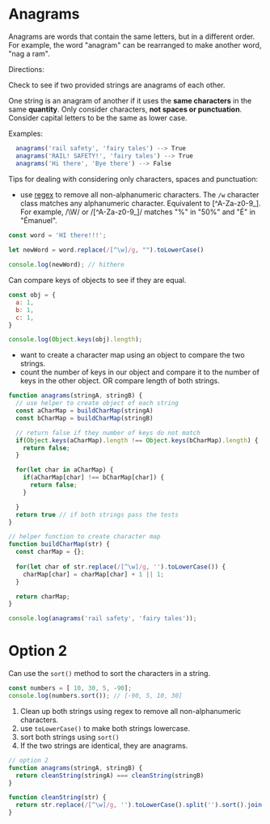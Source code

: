 # Anagrams

Anagrams are words that contain the same letters, but in a different order. For example, the word "anagram" can be rearranged to make another word, "nag a ram".

Directions:

Check to see if two provided strings are anagrams of each other.

One string is an anagram of another if it uses the **same characters** in the same **quantity**. Only consider characters, **not spaces or punctuation**. Consider capital letters to be the same as lower case.


Examples:
```js
  anagrams('rail safety', 'fairy tales') --> True
  anagrams('RAIL! SAFETY!', 'fairy tales') --> True
  anagrams('Hi there', 'Bye there') --> False
```

Tips for dealing with considering only characters, spaces and punctuation:
- use [regex](https://developer.mozilla.org/en-US/docs/Web/JavaScript/Guide/Regular_Expressions/Character_Classes) to remove all non-alphanumeric characters. The `/w` character class matches any alphanumeric character. Equivalent to [^A-Za-z0-9_]. For example, /\W/ or /[^A-Za-z0-9_]/ matches "%" in "50%" and "É" in "Émanuel".

```js
const word = 'HI there!!!';
 
let newWord = word.replace(/[^\w]/g, "").toLowerCase()

console.log(newWord); // hithere
```

Can compare keys of objects to see if they are equal.
```js
const obj = {
  a: 1,
  b: 1,
  c: 1,
}

console.log(Object.keys(obj).length);
```
- want to create a character map using an object to compare the two strings.
- count the number of keys in our object and compare it to the number of keys in the other object. OR compare length of both strings. 

```js
function anagrams(stringA, stringB) {
  // use helper to create object of each string
  const aCharMap = buildCharMap(stringA)
  const bCharMap = buildCharMap(stringB)

  // return false if they number of keys do not match
  if(Object.keys(aCharMap).length !== Object.keys(bCharMap).length) {
    return false;
  }

  for(let char in aCharMap) {
    if(aCharMap[char] !== bCharMap[char]) {
      return false;
    }

  }
  return true // if both strings pass the tests
}

// helper function to create character map
function buildCharMap(str) {
  const charMap = {};
  
  for(let char of str.replace(/[^\w]/g, '').toLowerCase()) {
    charMap[char] = charMap[char] + 1 || 1;
  }

  return charMap;
}

console.log(anagrams('rail safety', 'fairy tales'));
```

# Option 2

Can use the `sort()` method to sort the characters in a string.

```js
const numbers = [ 10, 30, 5, -90];
console.log(numbers.sort()); // [-90, 5, 10, 30]
```

1. Clean up both strings using regex to remove all non-alphanumeric characters.
2. use `toLowerCase()` to make both strings lowercase.
3. sort both strings using `sort()`
4. If the two strings are identical, they are anagrams.

```js
// option 2
function anagrams(stringA, stringB) {
  return cleanString(stringA) === cleanString(stringB)
}

function cleanString(str) {
  return str.replace(/[^\w]/g, '').toLowerCase().split('').sort().join('');
}
```